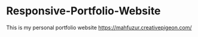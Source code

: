 # Responsive-Portfolio-Website
This is my personal portfolio website https://mahfuzur.creativepigeon.com/
